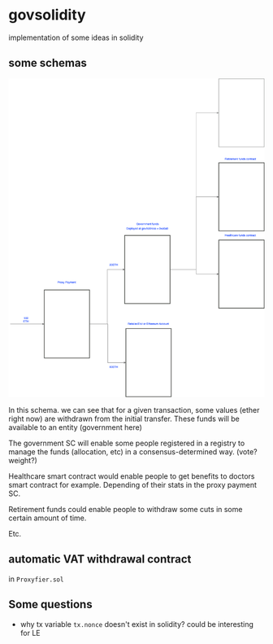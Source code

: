 # govsolidity
implementation of some ideas in solidity


## some schemas

![government](docs/drawio_out_1.png)

In this schema. we can see that for a given transaction, some values (ether right now) are withdrawn from the initial transfer.
These funds will be available to an entity (government here)

The government SC will enable some people registered in a registry to manage the funds (allocation, etc) in a consensus-determined way. (vote? weight?)

Healthcare smart contract would enable people to get benefits to doctors smart contract for example. Depending of their stats in the proxy payment SC.

Retirement funds could enable people to withdraw some cuts in some certain amount of time.

Etc.


## automatic VAT withdrawal contract

in `Proxyfier.sol`

## Some questions

- why tx variable `tx.nonce` doesn't exist in solidity? could be interesting for LE
